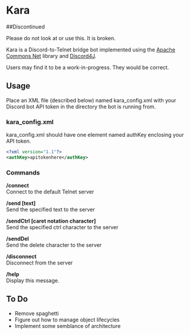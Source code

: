 # Kara

##Discontinued

Please do not look at or use this. It is broken.

Kara is a Discord-to-Telnet bridge bot implemented using the [Apache Commons Net](https://commons.apache.org/proper/commons-net/) library and [Discord4J](https://github.com/Discord4J/Discord4J).

Users may find it to be a work-in-progress. They would be correct.

## Usage

Place an XML file (described below) named kara_config.xml with your Discord bot API token in the directory the bot is running from.

### kara_config.xml
kara_config.xml should have one element named authKey enclosing your API token.

```xml
<?xml version="1.1"?>
<authKey>apitokenhere</authKey>
```

### Commands

**/connect**  
Connect to the default Telnet server

**/send [text]**  
Send the specified text to the server

**/sendCtrl [caret notation character]**  
Send the specified ctrl character to the server

**/sendDel**  
Send the delete character to the server

**/disconnect**  
Disconnect from the server

**/help**  
Display this message.

## To Do

* Remove spaghetti
* Figure out how to manage object lifecycles
* Implement some semblance of architecture
